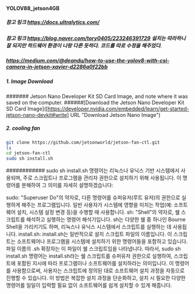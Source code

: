 #### YOLOV88_jetson4GB
##### 참고 링크 https://docs.ultralytics.com/
##### 참고 링크 https://blog.naver.com/tory0405/223246391729  설치는 따라하니 잘 되지만 하드웨어 환경이 나랑 다른 듯하다. 코드를 따로 수정을 해주었다. 
##### https://medium.com/@deandu/how-to-use-the-yolov8-with-csi-camera-in-jetson-xavier-d2286a0f22bb
##### 1. Image Download
####### Jetson Nano Developer Kit SD Card Image, and note where it was saved on the computer.
######[Download the Jetson Nano Developer Kit SD Card Image]([https://developer.nvidia.com/embedded/learn/get-started-jetson-nano-devkit#write] URL "Download Jetson Nano Image")
##### 2. cooling fan
```bash
git clone https://github.com/jetsonworld/jetson-fan-ctl.git
ls
cd jetson-fan-ctl
sudo sh install.sh
````
############ sudo sh install.sh 명령어는 리눅스나 유닉스 기반 시스템에서 사용되며, 주로 스크립트나 프로그램을 관리자 권한으로 설치하기 위해 사용됩니다. 이 명령어를 분해하여 그 의미를 자세히 설명하겠습니다:

sudo: "Superuser Do"의 약자로, 다른 명령어를 슈퍼유저(루트 유저)의 권한으로 실행하게 해주는 프로그램입니다. 일반 사용자가 시스템에 영향을 미치는 작업(예: 소프트웨어 설치, 시스템 설정 변경 등)을 수행할 때 사용합니다.
sh: "Shell"의 약자로, 쉘 스크립트를 해석하고 실행하는 명령어 해석기입니다. sh는 다양한 쉘 중 하나인 Bourne Shell을 가리키기도 하며, 리눅스나 유닉스 시스템에서 스크립트를 실행하는 데 사용됩니다.
install.sh: install.sh는 일반적으로 설치 스크립트 파일의 이름입니다. 이 스크립트는 소프트웨어나 프로그램을 시스템에 설치하기 위한 명령어들을 포함하고 있습니다. 파일 이름의 .sh 확장자는 이 파일이 쉘 스크립트임을 나타냅니다.
따라서, sudo sh install.sh 명령어는 install.sh라는 쉘 스크립트를 슈퍼유저 권한으로 실행하여, 스크립트에 포함된 지시에 따라 프로그램이나 소프트웨어를 설치하라는 의미입니다. 이 명령어를 사용함으로써, 사용자는 스크립트에 정의된 대로 소프트웨어 설치 과정을 자동으로 진행할 수 있습니다. 이 방법은 복잡한 설치 과정을 단순화하고, 설치 시 필요한 다양한 명령어를 일일이 입력할 필요 없이 소프트웨어를 쉽게 설치할 수 있게 해줍니다.

